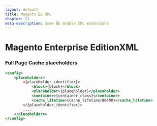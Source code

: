```yaml
---
layout: default
title: Magento EE XML
chapter: 21
meta-description: Some EE module XML extensions
---
```


# Magento Enterprise EditionXML

### Full Page Cache placeholders

```xml
<config>
    <placeholders>
        <{placeholder_identifier}>
            <block>{block}</block>
            <placeholder>{placeholder}</placeholder>
            <container>{container_class}</container>
            <cache_lifetime>{cache_lifetime|86400}</cache_lifetime>
        </{placeholder_identifier}>
        ....
    </placeholders>
</config>
```
